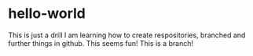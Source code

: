 # hello-world
This is just a drill
I am learning how to create respositories, branched and further things in github. This seems fun! 
This is a branch! 
